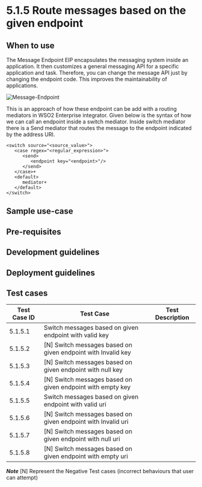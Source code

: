 # 5.1.5 Route messages based on the given endpoint

## When to use

The Message Endpoint EIP encapsulates the messaging system inside an application. It then customizes a general messaging
API for a specific application and task. Therefore, you can change the message API just by changing the endpoint code.
This improves the maintainability of applications.

![Message-Endpoint](images/Message-Endpoint.png)

This is an approach of how these endpoint can be add with a routing mediators in WSO2 Enterprise integrator.
Given below is the syntax of how we can call an endpoint inside a switch mediator.
Inside switch mediator there is a Send mediator that routes the message to the endpoint indicated by the address URI.

```
<switch source="<source_value>">
   <case regex="<regular_expression>">
      <send>
         <endpoint key="<endpoint>"/>
      </send>
   </case>+
   <default>
      mediator+
   </default>
</switch>

```

## Sample use-case


## Pre-requisites


## Development guidelines


## Deployment guidelines


## Test cases

| Test Case ID  |                        Test Case	               |                                Test Description                |
| ------------- | ------------------------------------------------ | ---------------------------------------------------------------|
| 5.1.5.1       | Switch messages based on given endpoint with valid key   |   |
| 5.1.5.2       | [N] Switch messages based on given endpoint with Invalid key |  |
| 5.1.5.3       | [N] Switch messages based on given endpoint with null key   |  |
| 5.1.5.4       | [N] Switch messages based on given endpoint with empty key  |  |
| 5.1.5.5       | Switch messages based on given endpoint with valid uri   |   |
| 5.1.5.6       | [N] Switch messages based on given endpoint with Invalid uri |  |
| 5.1.5.7       | [N] Switch messages based on given endpoint with null uri   |  |
| 5.1.5.8       | [N] Switch messages based on given endpoint with empty uri  |  |

**_Note_**
[N] Represent the Negative Test cases (incorrect behaviours that user can attempt)